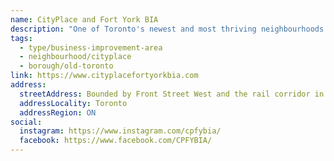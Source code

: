 ```yaml
---
name: CityPlace and Fort York BIA
description: "One of Toronto's newest and most thriving neighbourhoods. Established in 2016, the BIA includes restaurants and cafes, retail shops, and professional and personal service-providing businesses."
tags:
  - type/business-improvement-area
  - neighbourhood/cityplace
  - borough/old-toronto
link: https://www.cityplacefortyorkbia.com
address:
  streetAddress: Bounded by Front Street West and the rail corridor in the north, Lake Shore Boulevard in the south, Spadina Avenue in the east, and Strachan Avenue in the west
  addressLocality: Toronto
  addressRegion: ON
social:
  instagram: https://www.instagram.com/cpfybia/
  facebook: https://www.facebook.com/CPFYBIA/
---
```

